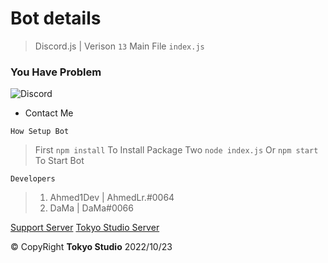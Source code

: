 # Bot details 
> Discord.js | Verison `13`
> Main File `index.js`


### You Have Problem
![Discord](https://discord.c99.nl/widget/theme-1/919719379439071242.png)
- Contact Me

 `How Setup Bot`
> First `npm install` To Install Package
> Two `node index.js` Or `npm start` To Start Bot 

 `Developers`
> 1. Ahmed1Dev | AhmedLr.#0064
> 2. DaMa | DaMa#0066

[Support Server](https://discord.gg/nBfVMm8dTN)
[Tokyo Studio Server](https://discord.gg/nBfVMm8dTN)

© CopyRight **Tokyo Studio** 2022/10/23